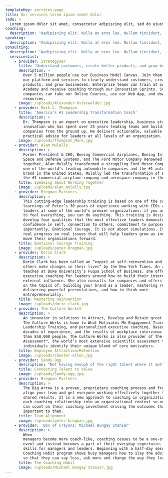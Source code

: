 ```yaml
---
templateKey: services-page
title: Our services lorem ipsum comet dolor
lede: >
  Lorem ipsum dolor sit amet, consectetur adipiscing elit, sed do eiusmod tempor incididunt ut labore et dolore magna aliqua. 
coaching: 
  description: "Aadipiscing elit. Nulla at eros leo. Nullam tincidunt, tellus ut ornare tristique, nisi mi viverra erat, ut congue leo dolor accumsan magna. Vivamus tempor efficitur leo sollicitudin hendrerit. Suspendisse sit amet venenatis urna. Integer efficitur mi odio. "
speaking: 
  description: "Aadipiscing elit. Nulla at eros leo. Nullam tincidunt, tellus ut ornare tristique, nisi mi viverra erat, ut congue leo dolor accumsan magna. Vivamus tempor efficitur leo sollicitudin hendrerit. Suspendisse sit amet venenatis urna. Integer efficitur mi odio. "
consulting:
  description: "Aadipiscing elit. Nulla at eros leo. Nullam tincidunt, tellus ut ornare tristique, nisi mi viverra erat, ut congue leo dolor accumsan magna. Vivamus tempor efficitur leo sollicitudin hendrerit. Suspendisse sit amet venenatis urna. Integer efficitur mi odio."
  servicesList: 
    - provider: Strategyzer
      title: 'Understand customers, create better products, and grow businesses'
      description: >
        Over 5 million people use our Business Model Canvas. Join them by using
        our platform and services to clearly understand customers, create better
        products, and grow businesses. Enterprise teams can train at our Cloud
        Academy and receive coaching through our Innovation Sprints. Smaller
        companies can take our Online Courses, use our Web App, and download free
        resources.
      image: /uploads/Alexander-Osterwalder.jpg
    - provider: Mark C. Thompson
      title: 'America’s #1 Leadership Transformation Coach'        
      description: >
        Dr. Thompson is an expert on executive leadership, business strategy, and
        innovation who has spent over 25 years leading teams and building
        companies from the ground up. He delivers actionable, valuable and
        practical advice for leaders at all levels of an organization. 
      image: /uploads/Thompson_Mark.jpg
    - provider: Alan Mulally
      description: >
        Former President & CEO, Boeing Commercial Airplanes, Boeing Information,
        Space and Defense Systems, and The Ford Motor Company Renowned for his strategic and operational leadership and working
        together, Alan Mulally transformed a struggling Ford Motor Company into
        one of the world’s leading automobile companies and the #1 automobile
        brand in the United States. Mulally led the transformation of Boeing into
        the #1 commercial airplane company and aerospace company in the world.
      title: Speaking about Working Together
      image: /uploads/alan_mulally.jpg
    - provider: Bregman Partners
      description: >
        This cutting-edge leadership training is based on one of the core
        learnings of Peter’s 30 years of experience working with CEOs and senior
        leaders at some of the world’s premier organizations: if you are willing
        to feel everything, you can do anything. This training is designed to
        develop four qualities that the most effective leaders demonstrate:
        confidence in self, connection to others, commitment to purpose, and most
        importantly, Emotional Courage. It is not about simulations. It’s about
        real progress on real issues that will help leaders grow as individuals to
        move their organizations forward.
      title: Emotional Courage Training
      image: /uploads/peter-bregman.jpg
    - provider: Dorie Clark
      description: >
        Dorie Clark has been called an “expert at self-reinvention and helping
        others make changes in their lives” by the New York Times. An author who
        teaches at Duke University’s Fuqua School of Business, she offers
        executive coaching for leaders around how to build their internal and
        external influence. She also consults for companies and offers workshops
        on the topics of: building your brand as a leader, mastering reinvention,
        delivering powerful presentations, and how to think more
        entrepreneurially.
      title: Mastering Reinvention
      image: /uploads/dorie-clark.jpg
    - provider: The Culture Works®
      description: >
        An innovator in solutions to Attract, Develop and Retain great employees,
        The Culture Works is home to What Motivates Me Engagement Training, All In
        Leadership Training, and personalized executive coaching. Based on two
        decades of experience, and the results of workplace interviews with more
        than 850,000 people, The Culture Works is also provider of the Motivators
        Assessment™, the world’s most extensive scientific assessment to help
        individuals identify their unique blend of core motivators.
      title: Employee Attraction/Retention
      image: /uploads/Chester-elton.jpg
    - provider: Sandy Ogg
      description: "Not having enough of the right talent where it matters is like trying to run a Ferrari®488 Pista with cheap gas in the tank. It’s a formula for frustration and poor performance. You’ve got great people—but are you realizing their potential? CEO.works founder Sandy Ogg explains why companies must link talent to value, and what that means for the role of HR."
      title: Connecting Talent to Value
      image: /uploads/Sandy-ogg.jpg
    - provider: Bregman Partners
      description: >
        The Big Arrow is a proven, proprietary coaching process and framework to
        align your team and get everyone working effectively together to achieve
        shared results. It is a new approach to coaching in organizations that put
        each coaching relationship into an organizational context so organizations
        can count on their coaching investment driving the outcomes that are most
        important to them.
      title: Team Alignment
      image: /uploads/peter-bregman.jpg
    - provider: 'Box of Crayons: Michael Bungay Stanier'
      description: >
        When
        managers become more coach-like, coaching ceases to be a one-off formal
        event and instead becomes a part of their everyday repertoire. This innovative, award-winning program is an introduction to coaching
        skills for managers and leaders. Beginning with a half-day session, The
        Coaching Habit program shows busy managers how to slay the advice monster
        so that they can say less, ask more and change the way they lead forever.”
      title: The Coaching Habit
      image: /uploads/Michael Bungay Stanier.jpg
---
```



